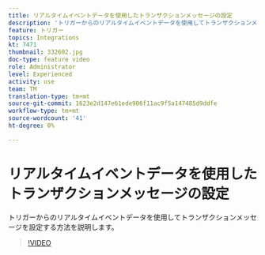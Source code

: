 ```yaml
---
title: リアルタイムイベントデータを使用したトランザクションメッセージの設定
description: 'トリガーからのリアルタイムイベントデータを使用してトランザクションメッセージを設定する方法を説明します。 '
feature: トリガー
topics: Integrations
kt: 7471
thumbnail: 332602.jpg
doc-type: feature video
role: Administrator
level: Experienced
activity: use
team: TM
translation-type: tm+mt
source-git-commit: 1623e2d147e61ede906f11ac9f5a147485d9ddfe
workflow-type: tm+mt
source-wordcount: '41'
ht-degree: 0%

---
```



# リアルタイムイベントデータを使用したトランザクションメッセージの設定

トリガーからのリアルタイムイベントデータを使用してトランザクションメッセージを設定する方法を説明します。

>[!VIDEO](https://video.tv.adobe.com/v/332602?quality=12)
